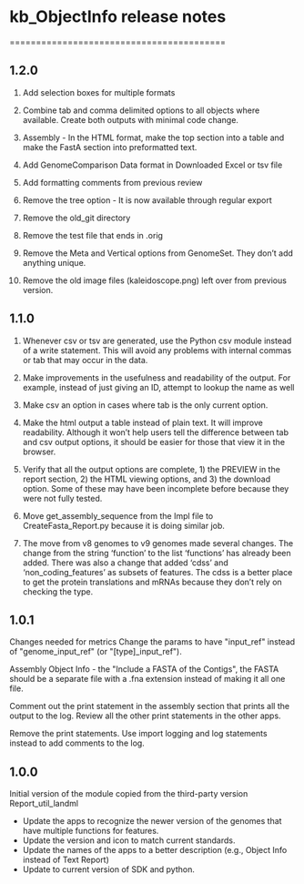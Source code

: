 # kb_ObjectInfo release notes
=========================================

1.2.0
-----
1. Add selection boxes for multiple formats

2. Combine tab and comma delimited options to all objects where available. Create both outputs with minimal code change.

3. Assembly - In the HTML format, make the top section into a table and make the FastA section into preformatted text.

4. Add GenomeComparison Data format in Downloaded Excel or tsv file

5. Add formatting comments from previous review 

6. Remove the tree option - It is now available through regular export

7. Remove the old_git directory 

8. Remove the test file that ends in .orig 

9. Remove the Meta and Vertical options from GenomeSet. They don’t add anything unique.

10. Remove the old image files (kaleidoscope.png) left over from previous version.

1.1.0
-----
1. Whenever csv or tsv are generated, use the Python csv module instead of a write statement. This will avoid any problems with internal commas or tab that may occur in the data.

2. Make improvements in the usefulness and readability of the output. For example, instead of just giving an ID, attempt to lookup the name as well

3. Make csv an option in cases where tab is the only current option.

4. Make the html output a table instead of plain text. It will improve readability. Although it won’t help users tell the difference between tab and csv output options, it should be easier for those that view it in the browser.

5. Verify that all the output options are complete, 1) the PREVIEW in the report section, 2) the HTML viewing options, and 3) the download option. Some of these may have been incomplete before because they were not fully tested.

6. Move get_assembly_sequence from the Impl file to CreateFasta_Report.py because it is doing similar job.

7. The move from v8 genomes to v9 genomes made several changes. The change from the string ‘function’ to the list ‘functions’ has already been added. There was also a change that added ‘cdss’ and ‘non_coding_features’ as subsets of features. The cdss is a better place to get the protein translations and mRNAs because they don’t rely on checking the type.

1.0.1
-----
Changes needed for metrics
Change the params to have "input_ref" instead of "genome_input_ref" (or "[type]_input_ref"). 

Assembly Object Info - the "Include a FASTA of the Contigs", the FASTA should be a separate 
file with a .fna extension instead of making it all one file.

Comment out the print statement in the assembly section that prints all the output to the log.
Review all the other print statements in the other apps.

Remove the print statements. Use import logging and log statements instead to add comments to the log.

1.0.0
-----
Initial version of the module copied from the third-party version Report_util_landml

- Update the apps to recognize the newer version of the genomes that have multiple functions for features.
- Update the version and icon to match current standards.
- Update the names of the apps to a better description (e.g., Object Info instead of Text Report)
- Update to current version of SDK and python.

